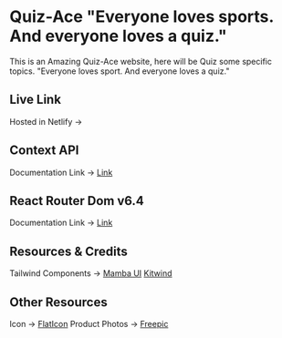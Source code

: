 # Quiz-Ace "Everyone loves sports. And everyone loves a quiz."

This is an Amazing Quiz-Ace website, here will be Quiz some specific topics. "Everyone loves sport. And everyone loves a quiz."


## Live Link
Hosted in Netlify ->

## Context API

Documentation Link -> [Link](https://reactjs.org/docs/context.html#api)

## React Router Dom v6.4 
Documentation Link -> [Link](https://reactrouter.com/en/main/start/overview)

## Resources & Credits
Tailwind Components -> 
[Mamba UI](https://www.mambaui.com/)
[Kitwind](https://kitwind.io/products/kometa/components)

## Other Resources
Icon -> [FlatIcon](https://www.flaticon.com/)
Product Photos -> [Freepic](https://www.freepik.com/)